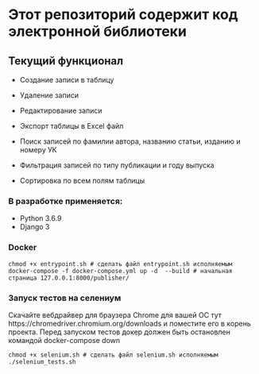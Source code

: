 <h1>Этот репозиторий содержит код электронной библиотеки</h1>

<h2>Текущий функционал</h2>

- Создание записи в таблицу

- Удаление записи

- Редактирование записи

- Экспорт таблицы в Excel файл 

- Поиск записей по фамилии автора, названию статьи, изданию и номеру УК

- Фильтрация записей по типу публикации и году выпуска

- Сортировка по всем полям таблицы

  

<h3>В разработке применяется:</h3>

- Python 3.6.9
- Django 3


<h3>Docker</h3>

```
chmod +x entrypoint.sh # cделать файл entrypoint.sh исполняемым
docker-compose -f docker-compose.yml up -d  --build # начальная страница 127.0.0.1:8000/publisher/
```

<h3>Запуск тестов на селениум</h3>
Скачайте вебдрайвер для браузера Chrome для вашей ОС тут https://chromedriver.chromium.org/downloads
и поместите его в корень проекта.
Перед запуском тестов докер должен быть остановлен командой docker-compose down

```
chmod +x selenium.sh # сделать файл selenium.sh исполняемым
./selenium_tests.sh
```
